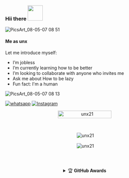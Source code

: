### Hii there&nbsp;<a href="Hey"><img src="https://user-images.githubusercontent.com/84166927/131398029-d0af4153-3ebe-4918-bceb-59afe3c10fca.gif" width="48px"></a>

![PicsArt_08-05-07 08 51](https://user-images.githubusercontent.com/84166927/129935170-08ba5a18-cba4-4f20-bb41-0f4221414aae.png)


#### Me as unx

Let me introduce myself:

-  I’m jobless
-  I’m currently learning how to be better
-  I’m looking to collaborate with anyone who invites me
-  Ask me about How to be lazy
-  Fun fact: I'm a human




![PicsArt_08-05-07 08 13](https://user-images.githubusercontent.com/84166927/129935477-7df4b9cb-6513-4289-9f63-3978413e1673.png)


<a href="https://wa.me/qr/VJ2PLVAGHO4FG1" target="_blank"><img src="https://img.shields.io/badge/WhatsApp-25D366?&style=flat-square&logo=whatsapp&logoColor=white" alt="whatsapp"></a>
<a href="https://www.instagram.com/unxzx_" target="_blank"><img src="https://img.shields.io/badge/Instagram-%23E4405F.svg?&style=flat-square&logo=instagram&logoColor=white" alt="Instagram"></a>



<p align="center"> <a href="unx21"><img width="170px" height="24" src="https://komarev.com/ghpvc/?username=unx21&label=PROFILE%20VISITORS&color=blue&style=flat-square" alt="unx21" /></a> </p><br> 


<div align="center">
<p>&nbsp;<img align="center" src="https://github-readme-stats.vercel.app/api?username=unx21&show_icons=true&theme=nightowl" alt="unx21" /></p>

<p>&nbsp;<img align="center" src="https://github-readme-stats.vercel.app/api/top-langs/?username=unx21&theme=algolia&layout=compact&langs_count=10&hide_border=true&show_icons=true" alt="unx21"/></p></a><br> 

##

<details>
    <summary>&#127942 <b>GitHub Awards</b></summary><br/>

![Github Trophy](https://github-profile-trophy.vercel.app/?username=unx21)
